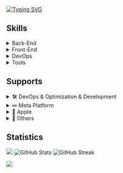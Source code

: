 [![Typing SVG](https://readme-typing-svg.demolab.com?font=Fira+Code&weight=300&size=25&duration=1000&pause=100&color=007B26&random=false&width=435&height=40&lines=Emre+Mente%C5%9Fe;Full-Stack+Developer)](https://git.io/typing-svg)
## Skills
<details>
<summary>Back-End</summary>
</details>
<details>
<summary>Front-End</summary>
</details>
<details>
<summary>DevOps</summary>
</details>
<details>
<summary>Tools</summary>
</details>

## Supports
<details>
<summary>🛠️ DevOps & Optimization & Development</summary>
  - I can provide technical support to your software development process and assist in project planning. Additionally, I can offer software development approaches encompassing both technical and business aspects. For instance, payment systems, role and permission systems, authorization systems, etc.
</details>

<details>
<summary>∞ Meta Platform</summary>
 - I have worked extensively on the usage of Meta platform products for a long time. If you encounter obstacles in API integrations of Instagram, Facebook, WhatsApp, and other Meta products, I can provide remote support to your organization in both business and development stages. 
</details>

<details>
<summary> Apple</summary>
  - If you're stuck in the process of publishing & distributing an app for your institution, organization, or yourself on iOS or any Apple platform, I can provide remote support to help you through the process.
</details>

<details>
<summary>📱 Others</summary>
  - Not only Meta but also Twitter, LinkedIn, TikTok, YouTube, Telegram, Discord, and E-mail integrations have been part of my work. I can provide support for your organization's integration issues.
</details>

## Statistics
![](https://komarev.com/ghpvc/?username=emrementese&color=brightgreen)
![GitHub Stats](https://github-readme-stats.vercel.app/api?username=emrementese&count_private=true&show_icons=trueline_height=21&theme=gotham&hide_rank=true)
![GitHub Streak]( https://github-readme-streak-stats.herokuapp.com?user=emrementese&theme=github-dark&hide_border=true&date_format=j%20M%5B%20Y%5D&card_width=450)


![](http://github-profile-summary-cards.vercel.app/api/cards/profile-details?username=emrementese&theme=github_dark)

